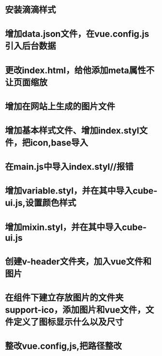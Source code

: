 # 安装滴滴样式
# 增加data.json文件，在vue.config.js引入后台数据
# 更改index.html，给他添加meta属性不让页面缩放
# 增加在网站上生成的图片文件
# 增加基本样式文件、增加index.styl文件，把icon,base导入
# 在main.js中导入index.styl//报错
# 增加variable.styl，并在其中导入cube-ui.js,设置颜色样式
# 增加mixin.styl，并在其中导入cube-ui.js
# 创建v-header文件夹，加入vue文件和图片
# 在组件下建立存放图片的文件夹support-ico，添加图片和vue文件，文件定义了图标显示什么以及尺寸
# 整改vue.config,js,把路径整改
